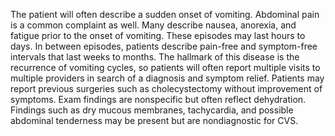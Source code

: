 The patient will often describe a sudden onset of vomiting. Abdominal pain is a common complaint as well. Many describe nausea, anorexia, and fatigue prior to the onset of vomiting. These episodes may last hours to days. In between episodes, patients describe pain-free and symptom-free intervals that last weeks to months. The hallmark of this disease is the recurrence of vomiting cycles, so patients will often report multiple visits to multiple providers in search of a diagnosis and symptom relief. Patients may report previous surgeries such as cholecystectomy without improvement of symptoms. Exam findings are nonspecific but often reflect dehydration. Findings such as dry mucous membranes, tachycardia, and possible abdominal tenderness may be present but are nondiagnostic for CVS.